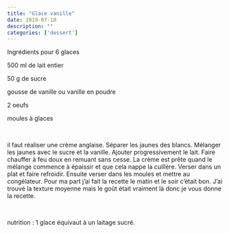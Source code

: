 ```yaml
---
title: "Glace vanille"
date: 2019-07-10
description: ""
categories: ['dessert']
---
```


          


Ingr&eacute;dients pour 6 glaces&nbsp;

500 ml de lait entier&nbsp;

50 g de sucre&nbsp;

gousse de vanille ou vanille en poudre

2 oeufs

moules &agrave; glaces

&nbsp;

il faut r&eacute;aliser une cr&egrave;me anglaise. S&eacute;parer les jaunes des blancs. M&eacute;langer les jaunes avec le sucre et la vanille. Ajouter progressivement le lait. Faire chauffer &agrave; feu doux en remuant sans cesse. La cr&egrave;me est pr&ecirc;te quand le m&eacute;lange commence &agrave; &eacute;paissir et que cela nappe la cuill&egrave;re. Verser dans un plat et faire refroidir. Ensuite verser dans les moules et mettre au cong&eacute;lateur. Pour ma part j&rsquo;ai fait la recette le matin et le soir c&rsquo;&eacute;tait bon. J&rsquo;ai trouv&eacute; la texture moyenne mais le go&ucirc;t &eacute;tait vraiment l&agrave; donc je vous donne la recette.

&nbsp;

nutrition : 1 glace &eacute;quivaut &agrave; un laitage sucr&eacute;.


                          
